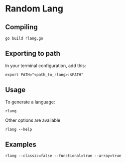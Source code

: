 # Random Lang
## Compiling
```
go build rlang.go
```
## Exporting to path
In your terminal configuration, add this:
```
export PATH="<path_to_rlang>:$PATH"
```

## Usage
To generate a language:
```
rlang 
```
Other options are available 
```
rlang --help
```

## Examples
```
rlang --classic=false --functional=true --array=true
```
